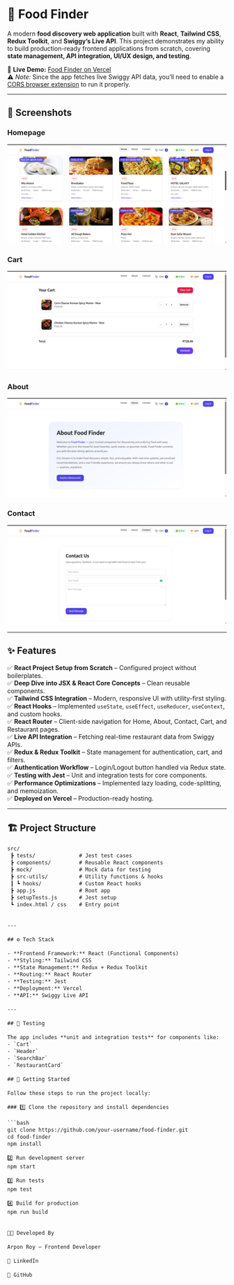 # 🍴 Food Finder  

A modern **food discovery web application** built with **React**, **Tailwind CSS**, **Redux Toolkit**, and **Swiggy’s Live API**. This project demonstrates my ability to build production-ready frontend applications from scratch, covering **state management, API integration, UI/UX design, and testing**.  

🚀 **Live Demo:** [Food Finder on Vercel](https://food-finder-omega.vercel.app/)  
⚠️ *Note:* Since the app fetches live Swiggy API data, you’ll need to enable a [CORS browser extension](https://chromewebstore.google.com/detail/allow-cors-access-control/lhobafahddgcelffkeicbaginigeejlf?hl=en) to run it properly.  

---

## 📸 Screenshots  

### Homepage  
![Homepage](./assets/screenshots/home.png)  

### Cart  
![Cart ](./assets/screenshots/cart.png)  

### About 
![About](./assets/screenshots/about.png)  

### Contact 
![Contact](./assets/screenshots/contact.png) 

---

## ✨ Features  

✅ **React Project Setup from Scratch** – Configured project without boilerplates.  
✅ **Deep Dive into JSX & React Core Concepts** – Clean reusable components.  
✅ **Tailwind CSS Integration** – Modern, responsive UI with utility-first styling.  
✅ **React Hooks** – Implemented `useState`, `useEffect`, `useReducer`, `useContext`, and custom hooks.  
✅ **React Router** – Client-side navigation for Home, About, Contact, Cart, and Restaurant pages.  
✅ **Live API Integration** – Fetching real-time restaurant data from Swiggy APIs.  
✅ **Redux & Redux Toolkit** – State management for authentication, cart, and filters.  
✅ **Authentication Workflow** – Login/Logout button handled via Redux state.  
✅ **Testing with Jest** – Unit and integration tests for core components.  
✅ **Performance Optimizations** – Implemented lazy loading, code-splitting, and memoization.  
✅ **Deployed on Vercel** – Production-ready hosting.  

---

## 🏗️ Project Structure  

```plaintext
src/
 ┣ tests/              # Jest test cases
 ┣ components/         # Reusable React components
 ┣ mock/               # Mock data for testing
 ┣ src-utils/          # Utility functions & hooks
 ┃ ┗ hooks/            # Custom React hooks
 ┣ app.js              # Root app
 ┣ setupTests.js       # Jest setup
 ┗ index.html / css    # Entry point


---

## ⚙️ Tech Stack  

- **Frontend Framework:** React (Functional Components)  
- **Styling:** Tailwind CSS  
- **State Management:** Redux + Redux Toolkit  
- **Routing:** React Router  
- **Testing:** Jest  
- **Deployment:** Vercel  
- **API:** Swiggy Live API  

---

## 🧪 Testing  

The app includes **unit and integration tests** for components like:  
- `Cart`  
- `Header`  
- `SearchBar`  
- `RestaurantCard`  

## 🚀 Getting Started  

Follow these steps to run the project locally:  

### 1️⃣ Clone the repository and install dependencies  

```bash
git clone https://github.com/your-username/food-finder.git
cd food-finder
npm install

2️⃣ Run development server
npm start

3️⃣ Run tests
npm test

4️⃣ Build for production
npm run build


👨‍💻 Developed By

Arpon Roy – Frontend Developer

🔗 LinkedIn

🐙 GitHub